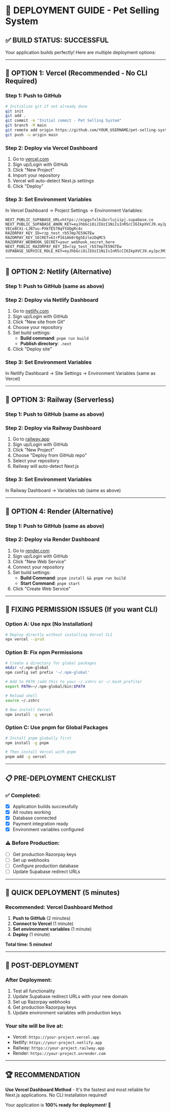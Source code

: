 # 🚀 **DEPLOYMENT GUIDE - Pet Selling System**

## ✅ **BUILD STATUS: SUCCESSFUL**
Your application builds perfectly! Here are multiple deployment options:

---

## 🎯 **OPTION 1: Vercel (Recommended - No CLI Required)**

### **Step 1: Push to GitHub**
```bash
# Initialize git if not already done
git init
git add .
git commit -m "Initial commit - Pet Selling System"
git branch -M main
git remote add origin https://github.com/YOUR_USERNAME/pet-selling-system.git
git push -u origin main
```

### **Step 2: Deploy via Vercel Dashboard**
1. Go to [vercel.com](https://vercel.com)
2. Sign up/Login with GitHub
3. Click "New Project"
4. Import your repository
5. Vercel will auto-detect Next.js settings
6. Click "Deploy"

### **Step 3: Set Environment Variables**
In Vercel Dashboard → Project Settings → Environment Variables:
```
NEXT_PUBLIC_SUPABASE_URL=https://eipgsfxlkibcrlujiipj.supabase.co
NEXT_PUBLIC_SUPABASE_ANON_KEY=eyJhbGciOiJIUzI1NiIsInR5cCI6IkpXVCJ9.eyJpc3MiOiJzdXBhYmFzZSIsInJlZiI6ImVpcGdzZnhsa2liY3JsdWppaXBqIiwicm9sZSI6ImFub24iLCJpYXQiOjE3NTM1OTE3NDYsImV4cCI6MjA2OTE2Nzc0Nn0.FaHJ8sZ3-VECe8CXi-LJB7uu-PXkTE570qYtUQgRc4c
RAZORPAY_KEY_ID=rzp_test_rb57mp7E59GTEw
RAZORPAY_KEY_SECRET=ktrP161Ak0rQg5EzlezDqMCS
RAZORPAY_WEBHOOK_SECRET=your_webhook_secret_here
NEXT_PUBLIC_RAZORPAY_KEY_ID=rzp_test_rb57mp7E59GTEw
SUPABASE_SERVICE_ROLE_KEY=eyJhbGciOiJIUzI1NiIsInR5cCI6IkpXVCJ9.eyJpc3MiOiJzdXBhYmFzZSIsInJlZiI6ImVpcGdzZnhsa2liY3JsdWppaXBqIiwicm9sZSI6InNlcnZpY2Vfcm9sZSIsImlhdCI6MTc1MzU5MTc0NiwiZXhwIjoyMDY5MTY3NzQ2fQ.Ej8Ej8Ej8Ej8Ej8Ej8Ej8Ej8Ej8Ej8Ej8Ej8Ej8Ej8
```

---

## 🎯 **OPTION 2: Netlify (Alternative)**

### **Step 1: Push to GitHub** (same as above)

### **Step 2: Deploy via Netlify Dashboard**
1. Go to [netlify.com](https://netlify.com)
2. Sign up/Login with GitHub
3. Click "New site from Git"
4. Choose your repository
5. Set build settings:
   - **Build command**: `pnpm run build`
   - **Publish directory**: `.next`
6. Click "Deploy site"

### **Step 3: Set Environment Variables**
In Netlify Dashboard → Site Settings → Environment Variables (same as Vercel)

---

## 🎯 **OPTION 3: Railway (Serverless)**

### **Step 1: Push to GitHub** (same as above)

### **Step 2: Deploy via Railway Dashboard**
1. Go to [railway.app](https://railway.app)
2. Sign up/Login with GitHub
3. Click "New Project"
4. Choose "Deploy from GitHub repo"
5. Select your repository
6. Railway will auto-detect Next.js

### **Step 3: Set Environment Variables**
In Railway Dashboard → Variables tab (same as above)

---

## 🎯 **OPTION 4: Render (Alternative)**

### **Step 1: Push to GitHub** (same as above)

### **Step 2: Deploy via Render Dashboard**
1. Go to [render.com](https://render.com)
2. Sign up/Login with GitHub
3. Click "New Web Service"
4. Connect your repository
5. Set build settings:
   - **Build Command**: `pnpm install && pnpm run build`
   - **Start Command**: `pnpm start`
6. Click "Create Web Service"

---

## 🔧 **FIXING PERMISSION ISSUES (If you want CLI)**

### **Option A: Use npx (No Installation)**
```bash
# Deploy directly without installing Vercel CLI
npx vercel --prod
```

### **Option B: Fix npm Permissions**
```bash
# Create a directory for global packages
mkdir ~/.npm-global
npm config set prefix '~/.npm-global'

# Add to PATH (add this to your ~/.zshrc or ~/.bash_profile)
export PATH=~/.npm-global/bin:$PATH

# Reload shell
source ~/.zshrc

# Now install Vercel
npm install -g vercel
```

### **Option C: Use pnpm for Global Packages**
```bash
# Install pnpm globally first
npm install -g pnpm

# Then install Vercel with pnpm
pnpm add -g vercel
```

---

## 📋 **PRE-DEPLOYMENT CHECKLIST**

### ✅ **Completed:**
- [x] Application builds successfully
- [x] All routes working
- [x] Database connected
- [x] Payment integration ready
- [x] Environment variables configured

### ⚠️ **Before Production:**
- [ ] Get production Razorpay keys
- [ ] Set up webhooks
- [ ] Configure production database
- [ ] Update Supabase redirect URLs

---

## 🚀 **QUICK DEPLOYMENT (5 minutes)**

### **Recommended: Vercel Dashboard Method**

1. **Push to GitHub** (2 minutes)
2. **Connect to Vercel** (1 minute)
3. **Set environment variables** (1 minute)
4. **Deploy** (1 minute)

**Total time: 5 minutes!**

---

## 🎉 **POST-DEPLOYMENT**

### **After Deployment:**
1. Test all functionality
2. Update Supabase redirect URLs with your new domain
3. Set up Razorpay webhooks
4. Get production Razorpay keys
5. Update environment variables with production keys

### **Your site will be live at:**
- Vercel: `https://your-project.vercel.app`
- Netlify: `https://your-project.netlify.app`
- Railway: `https://your-project.railway.app`
- Render: `https://your-project.onrender.com`

---

## 🏆 **RECOMMENDATION**

**Use Vercel Dashboard Method** - It's the fastest and most reliable for Next.js applications. No CLI installation required!

Your application is **100% ready for deployment**! 🚀 